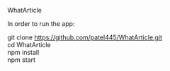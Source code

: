WhatArticle

In order to run the app:

git clone https://github.com/patel445/WhatArticle.git<br />
cd WhatArticle<br />
npm install<br />
npm start
